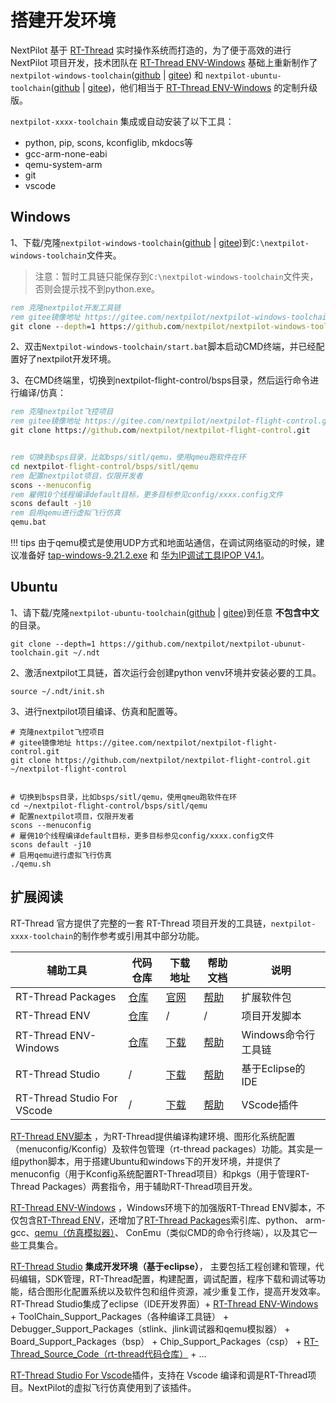# 搭建开发环境

NextPilot 基于 [RT-Thread](https://www.rt-thread.org/) 实时操作系统而打造的，为了便于高效的进行 NextPilot 项目开发，技术团队在 [RT-Thread ENV-Windows](https://www.rt-thread.org/document/site/#/development-tools/env/env) 基础上重新制作了 `nextpilot-windows-toolchain`([github](https://github.com/nextpilot/nextpilot-windows-toolchain.git) | [gitee](https://gitee.com/nextpilot/nextpilot-windows-toolchain.git)) 和 `nextpilot-ubuntu-toolchain`([github](https://github.com/nextpilot/nextpilot-ubuntu-toolchain.git) | [gitee](https://gitee.com/nextpilot/nextpilot-ubuntu-toolchain.git))，他们相当于 [RT-Thread ENV-Windows](https://github.com/RT-Thread/env-windows) 的定制升级版。

`nextpilot-xxxx-toolchain` 集成或自动安装了以下工具：

- python, pip, scons, kconfiglib, mkdocs等
- gcc-arm-none-eabi
- qemu-system-arm
- git
- vscode

## Windows

1、下载/克隆`nextpilot-windows-toolchain`([github](https://github.com/nextpilot/nextpilot-windows-toolchain.git) | [gitee](https://gitee.com/nextpilot/nextpilot-windows-toolchain.git))到`C:\nextpilot-windows-toolchain`文件夹。

> 注意：暂时工具链只能保存到`C:\nextpilot-windows-toolchain`文件夹，否则会提示找不到python.exe。

```bat
rem 克隆nextpilot开发工具链
rem gitee镜像地址 https://gitee.com/nextpilot/nextpilot-windows-toolchain.git
git clone --depth=1 https://github.com/nextpilot/nextpilot-windows-toolchain.git
```

2、双击`Nextpilot-windows-toolchain/start.bat`脚本启动CMD终端，并已经配置好了nextpilot开发环境。

3、在CMD终端里，切换到nextpilot-flight-control/bsps目录，然后运行命令进行编译/仿真：

```bat
rem 克隆nextpilot飞控项目
rem gitee镜像地址 https://gitee.com/nextpilot/nextpilot-flight-control.git
git clone https://github.com/nextpilot/nextpilot-flight-control.git


rem 切换到bsps目录，比如bsps/sitl/qemu，使用qmeu跑软件在环
cd nextpilot-flight-control/bsps/sitl/qemu
rem 配置nextpilot项目，仅限开发者
scons --menuconfig
rem 雇佣10个线程编译default目标，更多目标参见config/xxxx.config文件
scons default -j10
rem 启用qemu进行虚拟飞行仿真
qemu.bat
```

!!! tips
    由于qemu模式是使用UDP方式和地面站通信，在调试网络驱动的时候，建议准备好 [tap-windows-9.21.2.exe](https://pan.baidu.com/s/1h2BmdL9myK6S0g8TlfSW0g) 和 [华为IP调试工具IPOP V4.1](http://www.xdowns.com/soft/524006.html)。

## Ubuntu

1、请下载/克隆`nextpilot-ubuntu-toolchain`([github](https://github.com/nextpilot/nextpilot-ubuntu-toolchain.git) | [gitee](https://gitee.com/nextpilot/nextpilot-ubuntu-toolchain.git))到任意 **不包含中文** 的目录。

```shell
git clone --depth=1 https://github.com/nextpilot/nextpilot-ubunut-toolchain.git ~/.ndt

```

2、激活nextpilot工具链，首次运行会创建python venv环境并安装必要的工具。

```shell
source ~/.ndt/init.sh
```

3、进行nextpilot项目编译、仿真和配置等。

```shell
# 克隆nextpilot飞控项目
# gitee镜像地址 https://gitee.com/nextpilot/nextpilot-flight-control.git
git clone https://github.com/nextpilot/nextpilot-flight-control.git ~/nextpilot-flight-control


# 切换到bsps目录，比如bsps/sitl/qemu，使用qmeu跑软件在环
cd ~/nextpilot-flight-control/bsps/sitl/qemu
# 配置nextpilot项目，仅限开发者
scons --menuconfig
# 雇佣10个线程编译default目标，更多目标参见config/xxxx.config文件
scons default -j10
# 启用qemu进行虚拟飞行仿真
./qemu.sh
```

## 扩展阅读

RT-Thread 官方提供了完整的一套 RT-Thread 项目开发的工具链，`nextpilot-xxxx-toolchain`的制作参考或引用其中部分功能。

|辅助工具|代码仓库|下载地址|帮助文档|说明|
|---|---|---|---|---|
|RT-Thread Packages|[仓库](https://github.com/RT-Thread/packages)|[官网](https://github.com/RT-Thread/env)|[帮助](https://www.rt-thread.org/document/site/#/development-tools/env/env?id=%e7%94%a8%e6%88%b7%e8%bd%af%e4%bb%b6%e5%8c%85%e7%ae%a1%e7%90%86%e5%8a%9f%e8%83%bd)| 扩展软件包
|RT-Thread ENV|[仓库](https://github.com/RT-Thread/env)|/|/| 项目开发脚本
|RT-Thread ENV-Windows|[仓库](https://github.com/RT-Thread/env-windows)|[下载](https://www.rt-thread.org/download.html#download-rt-thread-env-tool)|[帮助](https://www.rt-thread.org/document/site/#/development-tools/env/env)|Windows命令行工具链
|RT-Thread Studio|/|[下载](https://www.rt-thread.org/download.html#download-rt-thread-studio)|[帮助](https://www.rt-thread.org/document/site/#/development-tools/rtthread-studio/um/studio-user-begin)| 基于Eclipse的IDE
|RT-Thread Studio For VScode|/|[下载](https://marketplace.visualstudio.com/items?itemName=RT-Thread.rt-thread-studio)|[帮助](https://club.rt-thread.org/ask/article/fc2771654de53b2f.html)| VScode插件

[RT-Thread ENV脚本](https://github.com/RT-Thread/env) ，为RT-Thread提供编译构建环境、图形化系统配置（menuconfig/Kconfig）及软件包管理（rt-thread packages）功能。其实是一组python脚本，用于搭建Ubuntu和windows下的开发环境，并提供了menuconfig（用于Kconfig系统配置RT-Thread项目）和pkgs（用于管理RT-Thread Packages）两套指令，用于辅助RT-Thread项目开发。

[RT-Thread ENV-Windows](https://www.rt-thread.org/document/site/#/development-tools/env/env) ，Windows环境下的加强版RT-Thread ENV脚本，不仅包含[RT-Thread ENV](https://github.com/RT-Thread/env)，还增加了[RT-Thread Packages](https://github.com/RT-Thread/packages)索引库、python、 arm-gcc、[qemu（仿真模拟器）](https://www.qemu.org/)、 ConEmu（类似CMD的命令行终端），以及其它一些工具集合。

[RT-Thread Studio](https://www.rt-thread.org/document/site/#/development-tools/rtthread-studio/um/studio-user-begin) **集成开发环境（基于eclipse）**， 主要包括工程创建和管理，代码编辑，SDK管理，RT-Thread配置，构建配置，调试配置，程序下载和调试等功能，结合图形化配置系统以及软件包和组件资源，减少重复工作，提高开发效率。RT-Thread Studio集成了eclipse（IDE开发界面）+
[RT-Thread ENV-Windows](https://www.rt-thread.org/document/site/#/development-tools/env/env) +
ToolChain_Support_Packages（各种编译工具链） +
Debugger_Support_Packages（stlink、jlink调试器和qemu模拟器）  +
Board_Support_Packages（bsp） +
Chip_Support_Packages（csp） +
[RT-Thread_Source_Code（rt-thread代码仓库）](https://github.com/rt-thread/rt-thread.git) + ...

[RT-Thread Studio For Vscode](https://marketplace.visualstudio.com/items?itemName=RT-Thread.rt-thread-studio)插件，支持在 Vscode 编译和调是RT-Thread项目。NextPilot的虚拟飞行仿真使用到了该插件。
